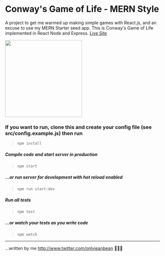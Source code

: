 # Conway's Game of Life - MERN Style

A project to get me warmed up making simple games with React.js, and an excuse to use my MERN Starter seed app. This is Conway's Game of Life implemented in React Node and Express. <a href="http://life.imsocode.com">Live Site</a>

<img src="https://media.giphy.com/media/jwKxNtm7gBuosezYIj/giphy.gif" width="250" height="250" />

### If you want to run, clone this and create your config file (see src/config.example.js) then run
> ```npm install```

##### Compile code and start server in production
> ```npm start``` 

##### ...or run server for development with hot reload enabled
> ```npm run start:dev``` 

##### Run all tests
> ```npm test```

##### ...or watch your tests as you write code
> ```npm watch```
----------------------

...written by me <http://www.twitter.com/onlyjeanbean> ✌🏽🌺

